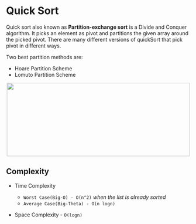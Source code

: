 # Quick Sort

Quick sort also known as **Partition-exchange sort** is a Divide and Conquer algorithm. It picks an element as pivot and partitions the given array around the picked pivot. There are many different versions of quickSort that pick pivot in different ways. 

Two best partition methods are:
* Hoare Partition Scheme
* Lomuto Partition Scheme

<p align ="center" >
<img src="https://user-images.githubusercontent.com/74424757/124618372-5acfe700-de95-11eb-8d62-5936f9fdf943.gif" width="500px" height="200px">
</p>

## Complexity

* Time Complexity
 
   * ```Worst Case(Big-O) - O(n^2)``` *when the list is already sorted*
   * ```Average Case(Big-Theta) - O(n logn)```

   
* Space Complexity - ``` O(logn) ```
